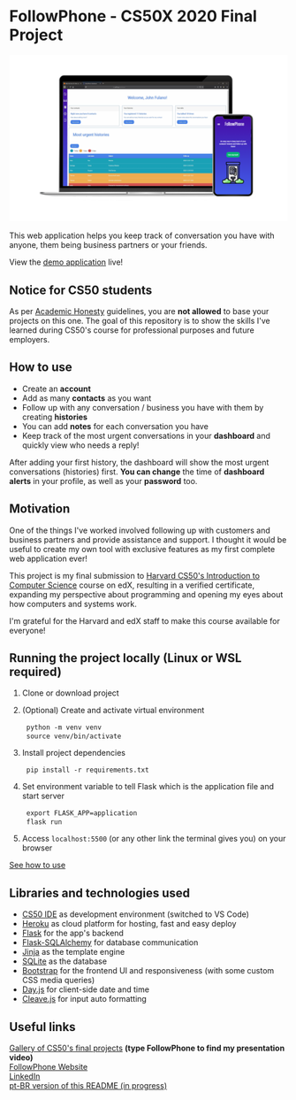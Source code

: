 # FollowPhone - CS50X 2020 Final Project

![Mockup](static/img/followphone_mockup.png)  

This web application helps you keep track of conversation you have with anyone, them being business partners or your friends.

View the [demo application](https://followphone.herokuapp.com/) live!

## Notice for CS50 students

As per [Academic Honesty](https://cs50.harvard.edu/x/2022/honesty/) guidelines, you are **not allowed** to base your projects on this one. The goal of this repository is to show the skills I've learned during CS50's course for professional purposes and future employers.

## How to use

- Create an **account**
- Add as many **contacts** as you want
- Follow up with any conversation / business you have with them by creating **histories**
- You can add **notes** for each conversation you have
- Keep track of the most urgent conversations in your **dashboard** and quickly view who needs a reply!

After adding your first history, the dashboard will show the most urgent conversations (histories) first. **You can change** the time of **dashboard alerts** in your profile, as well as your **password** too.

## Motivation

One of the things I've worked involved following up with customers and business partners and provide assistance and support. I thought it would be useful to create my own tool with exclusive features as my first complete web application ever!

This project is my final submission to [Harvard CS50's Introduction to Computer Science](https://www.edx.org/course/introduction-computer-science-harvardx-cs50x) course on edX, resulting in a verified certificate, expanding my perspective about programming and opening my eyes about how computers and systems work.

I'm grateful for the Harvard and edX staff to make this course available for everyone!

## Running the project locally (Linux or WSL required)

1. Clone or download project
2. (Optional) Create and activate virtual environment

        python -m venv venv
        source venv/bin/activate

3. Install project dependencies

        pip install -r requirements.txt

4. Set environment variable to tell Flask which is the application file and start server

        export FLASK_APP=application
        flask run

5. Access `localhost:5500` (or any other link the terminal gives you) on your browser

[See how to use](#how-to-use)

## Libraries and technologies used

- [CS50 IDE](https://cs50.harvard.edu/x/) as development environment (switched to VS Code)
- [Heroku](https://www.heroku.com/) as cloud platform for hosting, fast and easy deploy
- [Flask](https://flask.palletsprojects.com/en/1.1.x/) for the app's backend
- [Flask-SQLAlchemy](https://flask-sqlalchemy.palletsprojects.com/en/2.x/) for database communication
- [Jinja](https://palletsprojects.com/p/jinja/) as the template engine
- [SQLite](https://www.sqlite.org/) as the database
- [Bootstrap](https://getbootstrap.com/) for the frontend UI and responsiveness (with some custom CSS media queries)
- [Day.js](https://day.js.org/) for client-side date and time
- [Cleave.js](https://nosir.github.io/cleave.js/) for input auto formatting

## Useful links

[Gallery of CS50's final projects](https://cs50.harvard.edu/x/2022/gallery) **(type FollowPhone to find my presentation video)**  
[FollowPhone Website](https://followphone.herokuapp.com)  
[LinkedIn](https://www.linkedin.com/in/laurence-zanotti/)  
[pt-BR version of this README (in progress)](#followphone---cs50x2020-final-project)
